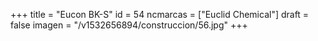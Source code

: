 +++
title = "Eucon BK-S"
id = 54
ncmarcas = ["Euclid Chemical"]
draft = false
imagen = "/v1532656894/construccion/56.jpg"
+++

<!--more-->
